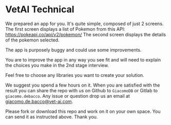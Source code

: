 # VetAI Technical

We prepared an app for you. It's quite simple, composed of just 2 screens.
The first screen displays a list of Pokemon from this API: https://pokeapi.co/api/v2/pokemon/
The second screen displays the details of the pokemon selected.

The app is purposely buggy and could use some improvements.

You are to improve the app in any way you see fit and will need to explain the choices you make in the 2nd stage interview.

Feel free to choose any libraries you want to create your solution.

We suggest you spend a few hours on it. When you are satisfied with the result you can share the repo with us on Github to `GiacomoDB` or Gitlab to `giacomo.debacco`.
Any issue or question drop us an email at giacomo.de.bacco@vet-ai.com.

Please fork or download this repo and work on it on your own space. You can send it as instructed above.
Thank you.
